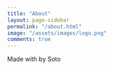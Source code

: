```yaml
---
title: "About"
layout: page-sidebar
permalink: "/about.html"
image: "/assets/images/logo.png"
comments: true
---
```

Made with <i class="fa fa-heart text-danger"></i> by Soto
<!-- [@wowthemesnet](https://www.wowthemes.net/category/free-themes-templates/). -->

